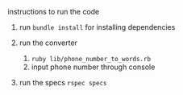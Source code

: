 instructions to run the code

1. run `bundle install` for installing dependencies
    
2. run the converter
    1. `ruby lib/phone_number_to_words.rb`
    2. input phone number through console
    
3. run the specs
    `rspec specs`
    
    
